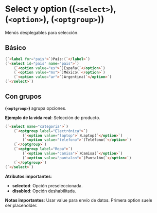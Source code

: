 # Select y option ((`<select>`), (`<option>`), (`<optgroup>`))

Menús desplegables para selección.

## Básico

```html
(`<label for="pais">`)País:(`</label>`)
(`<select id="pais" name="pais">`)
    (`<option value="es">`)España(`</option>`)
    (`<option value="mx">`)México(`</option>`)
    (`<option value="ar">`)Argentina(`</option>`)
(`</select>`)
```

## Con grupos

**(`<optgroup>`)** agrupa opciones.

**Ejemplo de la vida real**: Selección de producto.

```html
(`<select name="categoria">`)
    (`<optgroup label="Electrónica">`)
        (`<option value="laptop">`)Laptop(`</option>`)
        (`<option value="telefono">`)Teléfono(`</option>`)
    (`</optgroup>`)
    (`<optgroup label="Ropa">`)
        (`<option value="camisa">`)Camisa(`</option>`)
        (`<option value="pantalon">`)Pantalón(`</option>`)
    (`</optgroup>`)
(`</select>`)
```

**Atributos importantes**:
- **selected**: Opción preseleccionada.
- **disabled**: Opción deshabilitada.

**Notas importantes**: Usar value para envío de datos. Primera option suele ser placeholder.